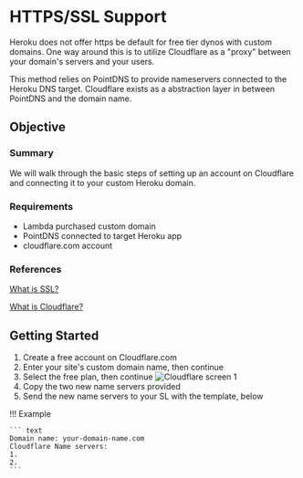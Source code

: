 # HTTPS/SSL Support

Heroku does not offer https be default for free tier dynos with custom domains.
One way around this is to utilize Cloudflare as a "proxy" between your domain's
servers and your users.

This method relies on PointDNS to provide nameservers connected to the Heroku
DNS target. Cloudflare exists as a abstraction layer in between PointDNS and the
domain name.

## Objective

### Summary

We will walk through the basic steps of setting up an account on Cloudflare and
connecting it to your custom Heroku domain.

### Requirements

- Lambda purchased custom domain
- PointDNS connected to target Heroku app
- cloudflare.com account

### References

[What is SSL?](https://www.cloudflare.com/learning/ssl/what-is-ssl/)

[What is Cloudflare?](https://www.cloudflare.com/learning/what-is-cloudflare/)

## Getting Started

1. Create a free account on Cloudflare.com
2. Enter your site's custom domain name, then continue
3. Select the free plan, then continue
    ![Cloudflare screen 1](../../img/https-ssl-support/cloudflare-screen-01.png
"Cloudflare screen 1")
4. Copy the two new name servers provided
5. Send the new name servers to your SL with the template, below

!!! Example

    ``` text
    Domain name: your-domain-name.com
    Cloudflare Name servers:
    1.
    2.
    ```
